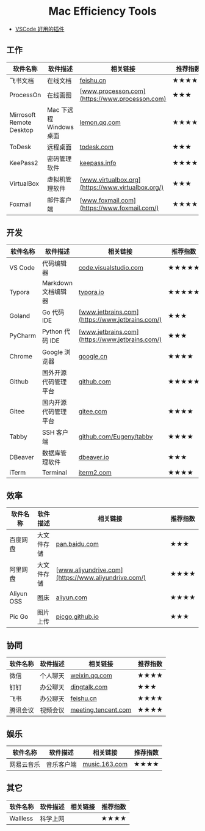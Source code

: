 <h1 align="center">Mac Efficiency Tools</h1>

- [VSCode 好用的插件](./VSCode_Plugins.md)

## 工作

| 软件名称                 | 软件描述                | 相关链接                                                     | 推荐指数 |
| ------------------------ | ----------------------- | ------------------------------------------------------------ | -------- |
| 飞书文档                 | 在线文档                | [feishu.cn](https://feishu.cn)                               | ★★★★     |
| ProcessOn                | 在线画图                | [www.processon.com](https://www.processon.com)               | ★★★      |
| Mirrosoft Remote Desktop | Mac 下远程 Windows 桌面 | [lemon.qq.com](https://lemon.qq.com/lab/app/MicrosoftRemoteDesktop.html) | ★★★★★    |
| ToDesk                   | 远程桌面                | [todesk.com](https://todesk.com/)                            | ★★★      |
| KeePass2                 | 密码管理软件            | [keepass.info](https://keepass.info/)                        | ★★★★     |
| VirtualBox               | 虚拟机管理软件          | [www.virtualbox.org](https://www.virtualbox.org/)            | ★★★      |
| Foxmail                  | 邮件客户端              | [www.foxmail.com](https://www.foxmail.com/)                  | ★★★★     |

## 开发

| 软件名称 | 软件描述           | 相关链接                                                | 推荐指数 |
| -------- | -------------------- | ------------------------------------------------------- | -------- |
| VS Code  | 代码编辑器           | [code.visualstudio.com](https://code.visualstudio.com/) | ★★★★★    |
| Typora   | Markdown 文档编辑器  | [typora.io](https://typora.io/)                         | ★★★★★    |
| Goland   | Go 代码 IDE          | [www.jetbrains.com](https://www.jetbrains.com/)         | ★★★      |
| PyCharm  | Python 代码 IDE      | [www.jetbrains.com](https://www.jetbrains.com/)         | ★★★      |
| Chrome   | Google 浏览器        | [google.cn](https://www.google.cn/chrome/)              | ★★★★     |
| Github   | 国外开源代码管理平台 | [github.com](https://github.com)                        | ★★★★★    |
| Gitee    | 国内开源代码管理平台 | [gitee.com](https://gitee.com)                          | ★★★★     |
| Tabby    | SSH 客户端 | [github.com/Eugeny/tabby](https://github.com/Eugeny/tabby)      | ★★★★    |
| DBeaver | 数据库管理软件 | [dbeaver.io](https://dbeaver.io/) | ★★★ |
| iTerm | Terminal | [iterm2.com](https://iterm2.com/) | ★★★★ |

## 效率

| 软件名称   | 软件描述   | 相关链接                                              | 推荐指数 |
| ---------- | ---------- | ----------------------------------------------------- | -------- |
| 百度网盘   | 大文件存储 | [pan.baidu.com](https://pan.baidu.com/)               | ★★★      |
| 阿里网盘   | 大文件存储 | [www.aliyundrive.com](https://www.aliyundrive.com/)   | ★★★★     |
| Aliyun OSS | 图床       | [aliyun.com](https://www.aliyun.com)                  | ★★★★     |
| Pic Go     | 图片上传   | [picgo.github.io](https://picgo.github.io/PicGo-Doc/) | ★★★      |

## 协同

| 软件名称 | 软件描述 | 相关链接                                                     | 推荐指数 |
| -------- | -------- | ------------------------------------------------------------ | -------- |
| 微信     | 个人聊天 | [weixin.qq.com](https://weixin.qq.com/)                      | ★★★★     |
| 钉钉     | 办公聊天 | [dingtalk.com](https://page.dingtalk.com/wow/z/dingtalk/simple/ddhomedownlaod#/) | ★★★      |
| 飞书     | 办公聊天 | [feishu.cn](https://feishu.cn/)                              | ★★★★     |
| 腾讯会议 | 视频会议 | [meeting.tencent.com](https://meeting.tencent.com/)          | ★★★★     |

## 娱乐

| 软件名称   | 软件描述   | 相关链接                                | 推荐指数 |
| ---------- | ---------- | --------------------------------------- | -------- |
| 网易云音乐 | 音乐客户端 | [music.163.com](https://music.163.com/) | ★★★★     |

## 其它

| 软件名称 | 软件描述 | 相关链接 | 推荐指数 |
| -------- | -------- | -------- | -------- |
| Wallless | 科学上网 |          | ★★★★     |

